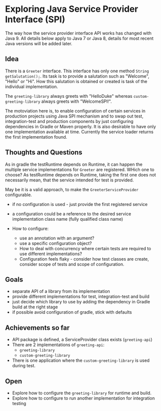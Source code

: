 # Exploring Java Service Provider Interface (SPI)

The way how the service provider interface API works has changed with Java 9.
All details below apply to Java 7 or Java 8, details for most recent Java versions will be added later.

## Idea

There is a ```Greeter``` interface. This interface has only one method ```String getSalutation();```.
Its task is to provide a salutation such as "Welcome", "Hello" or "Hi". How this salutation is obtained or created is task of the individual implementation.

The ```greeting-library``` always greets with "HelloDuke" whereas ```custom-greeting-library``` always greets with "WelcomeSPI!".

The motoviation here is, to enable configuration of certain services in production projects using Java SPI mechanism and to swap out test, integration-test and production components by just configuring dependencies in Gradle or Maven properly.
It is also desirable to have only one implementation available at time. Currently the service loader returns the first implementation found.

## Thoughts and Questions

As in gradle the testRuntime depends on Runtime, it can happen the multiple service 
implementations for ```Greeter``` are registered. WHich one to choose?
As testRuntime depends on Runtime, taking the first one does not necessarily mean, 
that the service intended for test is provided.

May be it is a valid approach, to make the ```GreeterServiceProvider``` configurable.

* if no configuration is used - just provide the first registered service
* a configuration could be a reference to the desired service implementation class 
  name (fully qualified class name)

* How to configure:
  * use an annotation with an argument?
  * use a specific configuration object?
  * How to deal with concurrency where certain tests are required to use different 
    implementations?
  * Configuration feels flaky - consider how test classes are create, consider scope 
    of tests and scope of configuration.

## Goals

* separate API of a library from its implementation
* provide different implementations for test, integration-test and build
* just decide which library to use by adding the dependency in Gradle build at the right stage
* if possible avoid configuration of gradle, stick with defaults


## Achievements so far

* API package is defined, a ServiceProvider class exists (```greeting-api```)
* There are 2 implementations of ```greeting-api```:
  * ```greeting-library```
  * ```custom-greeting-library```
* There is one application where the ```custom-greeting-library``` is used during test.

## Open

* Explore how to configure the ```greeting-library``` for runtime and build.
* Explore how to configure to run another implementation for integration testing
